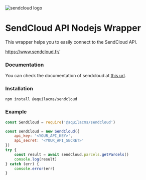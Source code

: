 <img src="https://www.sendcloud.fr/wp-content/uploads/2021/06/sendcloud-og-image.png" alt="sendcloud logo" />

SendCloud API Nodejs Wrapper
===

This wrapper helps you to easily connect to the SendCloud API.

https://www.sendcloud.fr/

### Documentation

You can check the documentation of sendcloud at [this url](https://docs.sendcloud.sc/ "sendcloud documentation").

### Installation
```bash
npm install @aquilacms/sendcloud
```

### Example

```js
const SendCloud = require('@aquilacms/sendcloud')

const sendCloud = new SendCloud({
    api_key: '<YOUR_API_KEY>',
    api_secret: '<YOUR_API_SECRET>'
})
try {
    const result = await sendCloud.parcels.getParcels()
    console.log(result)
} catch (err) {
    console.error(err)
}
```
